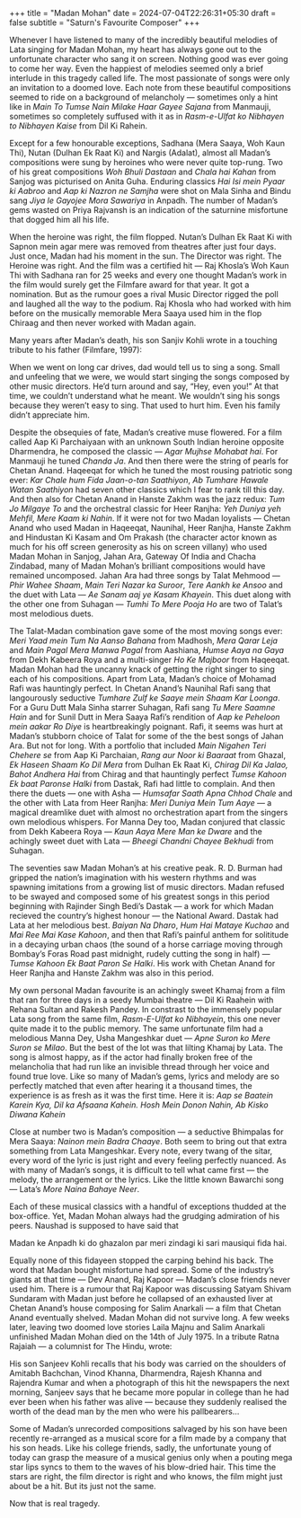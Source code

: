 +++
title = "Madan Mohan"
date = 2024-07-04T22:26:31+05:30
draft = false
subtitle = "Saturn's Favourite Composer"
+++

Whenever I have listened to many of the incredibly beautiful melodies of Lata singing for Madan Mohan, my heart has always gone out to the unfortunate character who sang it on screen. Nothing good was ever going to come her way. Even the happiest of melodies seemed only a brief interlude in this tragedy called life. The most passionate of songs were only an invitation to a doomed love. Each note from these beautiful compositions seemed to ride on a background of melancholy — sometimes only a hint like in _Main To Tumse Nain Milake Haar Gayee Sajana_ from Manmauji, sometimes so completely suffused with it as in _Rasm-e-Ulfat ko Nibhayen to Nibhayen Kaise_ from Dil Ki Rahein.

Except for a few honourable exceptions, Sadhana (Mera Saaya, Woh Kaun Thi), Nutan (Dulhan Ek Raat Ki) and Nargis (Adalat), almost all Madan’s compositions were sung by heroines who were never quite top-rung. Two of his great compositions _Woh Bhuli Dastaan_ and _Chala hai Kahan_ from Sanjog was picturised on Anita Guha. Enduring classics _Hai Isi mein Pyaar ki Aabroo_ and _Aap ki Nazron ne Samjha_ were shot on Mala Sinha and Bindu sang _Jiya le Gayojee Mora Sawariya_ in Anpadh. The number of Madan’s gems wasted on Priya Rajvansh is an indication of the saturnine misfortune that dogged him all his life.

When the heroine was right, the film flopped. Nutan’s Dulhan Ek Raat Ki with Sapnon mein agar mere was removed from theatres after just four days. Just once, Madan had his moment in the sun. The Director was right. The Heroine was right. And the film was a certified hit — Raj Khosla’s Woh Kaun Thi with Sadhana ran for 25 weeks and every one thought Madan’s work in the film would surely get the Filmfare award for that year. It got a nomination. But as the rumour goes a rival Music Director rigged the poll and laughed all the way to the podium. Raj Khosla who had worked with him before on the musically memorable Mera Saaya used him in the flop Chiraag and then never worked with Madan again.

Many years after Madan’s death, his son Sanjiv Kohli wrote in a touching tribute to his father (Filmfare, 1997):

When we went on long car drives, dad would tell us to sing a song. Small and unfeeling that we were, we would start singing the songs composed by other music directors. He’d turn around and say, “Hey, even you!” At that time, we couldn’t understand what he meant. We wouldn’t sing his songs because they weren’t easy to sing. That used to hurt him. Even his family didn’t appreciate him.

Despite the obsequies of fate, Madan’s creative muse flowered. For a film called Aap Ki Parchaiyaan with an unknown South Indian heroine opposite Dharmendra, he composed the classic — _Agar Mujhse Mohabat hai_. For Manmauji he tuned _Chanda Ja_. And then there were the string of pearls for Chetan Anand. Haqeeqat for which he tuned the most rousing patriotic song ever: _Kar Chale hum Fida Jaan-o-tan Saathiyon_, _Ab Tumhare Hawale Watan Saathiyon_ had seven other classics which I fear to rank till this day. And then also for Chetan Anand in Hanste Zakhm was the jazz redux: _Tum Jo Milgaye To_ and the orchestral classic for Heer Ranjha: _Yeh Duniya yeh Mehfil, Mere Kaam ki Nahin_. If it were not for two Madan loyalists — Chetan Anand who used Madan in Haqeeqat, Naunihal, Heer Ranjha, Hanste Zakhm and Hindustan Ki Kasam and Om Prakash (the character actor known as much for his off screen generosity as his on screen villany) who used Madan Mohan in Sanjog, Jahan Ara, Gateway Of India and Chacha Zindabad, many of Madan Mohan’s brilliant compositions would have remained uncomposed. Jahan Ara had three songs by Talat Mehmood — _Phir Wahee Shaam_, _Main Teri Nazar ka Suroor_, _Tere Aankh ke Ansoo_ and the duet with Lata — _Ae Sanam aaj ye Kasam Khayein_. This duet along with the other one from Suhagan — _Tumhi To Mere Pooja Ho_ are two of Talat’s most melodious duets.

The Talat-Madan combination gave some of the most moving songs ever: _Meri Yaad mein Tum Na Aanso Bahana_ from Madhosh, _Mera Qarar Leja_ and _Main Pagal Mera Manwa Pagal_ from Aashiana, _Humse Aaya na Gaya_ from Dekh Kabeera Roya and a multi-singer _Ho Ke Majboor_ from Haqeeqat. Madan Mohan had the uncanny knack of getting the right singer to sing each of his compositions. Apart from Lata, Madan’s choice of Mohamad Rafi was hauntingly perfect. In Chetan Anand’s Naunihal Rafi sang that langourously seductive _Tumhare Zulf ke Saaye mein Shaam Kar Loonga_. For a Guru Dutt Mala Sinha starrer Suhagan, Rafi sang _Tu Mere Saamne Hain_ and for Sunil Dutt in Mera Saaya Rafi’s rendition of _Aap ke Peheloon mein aakar Ro Diye_ is heartbreakingly poignant. Rafi, it seems was hurt at Madan’s stubborn choice of Talat for some of the the best songs of Jahan Ara. But not for long. With a portfolio that included _Main Nigahen Teri Chehere se_ from Aap Ki Parchaian, _Rang aur Noor ki Baaraat_ from Ghazal, _Ek Haseen Shaam Ko Dil Mera_ from Dulhan Ek Raat Ki, _Chirag Dil Ka Jalao, Bahot Andhera Hai_ from Chirag and that hauntingly perfect _Tumse Kahoon Ek baat Paronse Halki_ from Dastak, Rafi had little to complain. And then there the duets — one with Asha — _Humsafar Saath Apna Chhod Chale_ and the other with Lata from Heer Ranjha: _Meri Duniya Mein Tum Aaye_ — a magical dreamlike duet with almost no orchestration apart from the singers own melodious whispers. For Manna Dey too, Madan conjured that classic from Dekh Kabeera Roya — _Kaun Aaya Mere Man ke Dware_ and the achingly sweet duet with Lata — _Bheegi Chandni Chayee Bekhudi_ from Suhagan.

The seventies saw Madan Mohan’s at his creative peak. R. D. Burman had gripped the nation’s imagination with his western rhythms and was spawning imitations from a growing list of music directors. Madan refused to be swayed and composed some of his greatest songs in this period beginning with Rajinder Singh Bedi’s Dastak — a work for which Madan recieved the country’s highest honour — the National Award. Dastak had Lata at her melodious best. _Baiyan Na Dharo_, _Hum Hai Mataye Kuchao_ and _Mai Ree Mai Kase Kahoon_, and then that Rafi’s painful anthem for solititude in a decaying urban chaos (the sound of a horse carriage moving through Bombay’s Foras Road past midnight, rudely cutting the song in half) — _Tumse Kahoon Ek Baat Paron Se Halki_. His work with Chetan Anand for Heer Ranjha and Hanste Zakhm was also in this period.

My own personal Madan favourite is an achingly sweet Khamaj from a film that ran for three days in a seedy Mumbai theatre — Dil Ki Raahein with Rehana Sultan and Rakesh Pandey. In constrast to the immensely popular Lata song from the same film, _Rasm-E-Ulfat ko Nibhayein_, this one never quite made it to the public memory. The same unfortunate film had a melodious Manna Dey, Usha Mangeshkar duet — _Apne Suron ko Mere Suron se Milao_. But the best of the lot was that lilting Khamaj by Lata. The song is almost happy, as if the actor had finally broken free of the melancholia that had run like an invisible thread through her voice and found true love. Like so many of Madan’s gems, lyrics and melody are so perfectly matched that even after hearing it a thousand times, the experience is as fresh as it was the first time. Here it is: _Aap se Baatein Karein Kya, Dil ka Afsaana Kahein. Hosh Mein Donon Nahin, Ab Kisko Diwana Kahein_

Close at number two is Madan’s composition — a seductive Bhimpalas for Mera Saaya: _Nainon mein Badra Chaaye_. Both seem to bring out that extra something from Lata Mangeshkar. Every note, every twang of the sitar, every word of the lyric is just right and every feeling perfectly nuanced. As with many of Madan’s songs, it is difficult to tell what came first — the melody, the arrangement or the lyrics. Like the little known Bawarchi song — Lata’s _More Naina Bahaye Neer_.

Each of these musical classics with a handful of exceptions thudded at the box-office. Yet, Madan Mohan always had the grudging admiration of his peers. Naushad is supposed to have said that

Madan ke Anpadh ki do ghazalon par meri zindagi ki sari mausiqui fida hai.

Equally none of this fidayeen stopped the carping behind his back. The word that Madan bought misfortune had spread. Some of the industry’s giants at that time — Dev Anand, Raj Kapoor — Madan’s close friends never used him. There is a rumour that Raj Kapoor was discussing Satyam Shivam Sundaram with Madan just before he collapsed of an exhausted liver at Chetan Anand’s house composing for Salim Anarkali — a film that Chetan Anand eventually shelved. Madan Mohan did not survive long. A few weeks later, leaving two doomed love stories Laila Majnu and Salim Anarkali unfinished Madan Mohan died on the 14th of July 1975. In a tribute Ratna Rajaiah — a columnist for The Hindu, wrote:

His son Sanjeev Kohli recalls that his body was carried on the shoulders of Amitabh Bachchan, Vinod Khanna, Dharmendra, Rajesh Khanna and Rajendra Kumar and when a photograph of this hit the newspapers the next morning, Sanjeev says that he became more popular in college than he had ever been when his father was alive — because they suddenly realised the worth of the dead man by the men who were his pallbearers…

Some of Madan’s unrecorded compositions salvaged by his son have been recently re-arranged as a musical score for a film made by a company that his son heads. Like his college friends, sadly, the unfortunate young of today can grasp the measure of a musical genius only when a pouting mega star lips syncs to them to the waves of his blow-dried hair. This time the stars are right, the film director is right and who knows, the film might just about be a hit. But its just not the same.

Now that is real tragedy.
